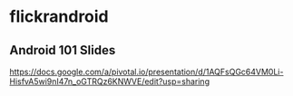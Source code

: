 # flickrandroid

## Android 101 Slides
https://docs.google.com/a/pivotal.io/presentation/d/1AQFsQGc64VM0Li-HisfvA5wi9nI47n_oGTRQz6KNWVE/edit?usp=sharing
